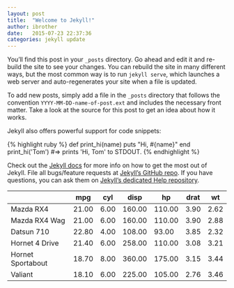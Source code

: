 ```yaml
---
layout: post
title:  "Welcome to Jekyll!"
author: ibrother
date:   2015-07-23 22:37:36
categories: jekyll update
---
```

You’ll find this post in your `_posts` directory. Go ahead and edit it and re-build the site to see your changes. You can rebuild the site in many different ways, but the most common way is to run `jekyll serve`, which launches a web server and auto-regenerates your site when a file is updated.

To add new posts, simply add a file in the `_posts` directory that follows the convention `YYYY-MM-DD-name-of-post.ext` and includes the necessary front matter. Take a look at the source for this post to get an idea about how it works.

Jekyll also offers powerful support for code snippets:

{% highlight ruby %}
def print_hi(name)
  puts "Hi, #{name}"
end
print_hi('Tom')
#=> prints 'Hi, Tom' to STDOUT.
{% endhighlight %}

Check out the [Jekyll docs][jekyll] for more info on how to get the most out of Jekyll. File all bugs/feature requests at [Jekyll’s GitHub repo][jekyll-gh]. If you have questions, you can ask them on [Jekyll’s dedicated Help repository][jekyll-help].

[jekyll]:      http://jekyllrb.com
[jekyll-gh]:   https://github.com/jekyll/jekyll
[jekyll-help]: https://github.com/jekyll/jekyll-help

<table>
  <thead><th></th><th>mpg</th><th>cyl</th><th>disp</th><th>hp</th><th>drat</th><th>wt</th></thead>
  <tbody>
    <tr><td>Mazda RX4</td><td>21.00</td><td>6.00</td><td>160.00</td><td>110.00</td><td>3.90</td><td>2.62</td></tr>
    <tr><td>Mazda RX4 Wag</td><td>21.00</td><td>6.00</td><td>160.00</td><td>110.00</td><td>3.90</td><td>2.88</td></tr>
    <tr><td>Datsun 710</td><td>22.80</td><td>4.00</td><td>108.00</td><td>93.00</td><td>3.85</td><td>2.32</td></tr>
    <tr><td>Hornet 4 Drive</td><td>21.40</td><td>6.00</td><td>258.00</td><td>110.00</td><td>3.08</td><td>3.21</td></tr>
    <tr><td>Hornet Sportabout</td><td>18.70</td><td>8.00</td><td>360.00</td><td>175.00</td><td>3.15</td><td>3.44</td></tr>
    <tr><td>Valiant</td><td>18.10</td><td>6.00</td><td>225.00</td><td>105.00</td><td>2.76</td><td>3.46</td></tr>
  </tbody>
</table>
